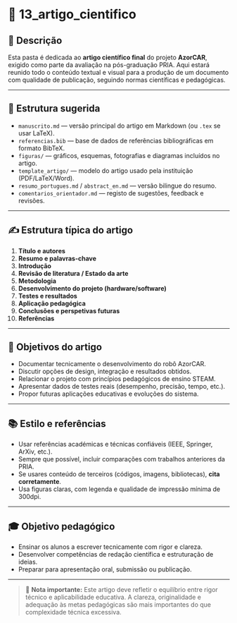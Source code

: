 
# 📁 13_artigo_cientifico

## 📌 Descrição
Esta pasta é dedicada ao **artigo científico final** do projeto **AzorCAR**, exigido como parte da avaliação na pós-graduação PRIA. Aqui estará reunido todo o conteúdo textual e visual para a produção de um documento com qualidade de publicação, seguindo normas científicas e pedagógicas.

---

## 🧱 Estrutura sugerida

- `manuscrito.md` — versão principal do artigo em Markdown (ou `.tex` se usar LaTeX).
- `referencias.bib` — base de dados de referências bibliográficas em formato BibTeX.
- `figuras/` — gráficos, esquemas, fotografias e diagramas incluídos no artigo.
- `template_artigo/` — modelo do artigo usado pela instituição (PDF/LaTeX/Word).
- `resumo_portugues.md` / `abstract_en.md` — versão bilingue do resumo.
- `comentarios_orientador.md` — registo de sugestões, feedback e revisões.

---

## ✍️ Estrutura típica do artigo

1. **Título e autores**
2. **Resumo e palavras-chave**
3. **Introdução**
4. **Revisão de literatura / Estado da arte**
5. **Metodologia**
6. **Desenvolvimento do projeto (hardware/software)**
7. **Testes e resultados**
8. **Aplicação pedagógica**
9. **Conclusões e perspetivas futuras**
10. **Referências**

---

## 🎯 Objetivos do artigo

- Documentar tecnicamente o desenvolvimento do robô AzorCAR.
- Discutir opções de design, integração e resultados obtidos.
- Relacionar o projeto com princípios pedagógicos de ensino STEAM.
- Apresentar dados de testes reais (desempenho, precisão, tempo, etc.).
- Propor futuras aplicações educativas e evoluções do sistema.

---

## 📚 Estilo e referências

- Usar referências académicas e técnicas confiáveis (IEEE, Springer, ArXiv, etc.).
- Sempre que possível, incluir comparações com trabalhos anteriores da PRIA.
- Se usares conteúdo de terceiros (códigos, imagens, bibliotecas), **cita corretamente**.
- Usa figuras claras, com legenda e qualidade de impressão mínima de 300dpi.

---

## 🎓 Objetivo pedagógico

- Ensinar os alunos a escrever tecnicamente com rigor e clareza.
- Desenvolver competências de redação científica e estruturação de ideias.
- Preparar para apresentação oral, submissão ou publicação.

---

> 📝 **Nota importante:** Este artigo deve refletir o equilíbrio entre rigor técnico e aplicabilidade educativa. A clareza, originalidade e adequação às metas pedagógicas são mais importantes do que complexidade técnica excessiva.
